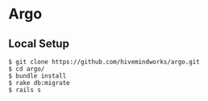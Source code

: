 # Argo

## Local Setup

    $ git clone https://github.com/hivemindworks/argo.git
    $ cd argo/
    $ bundle install
    $ rake db:migrate
    $ rails s

